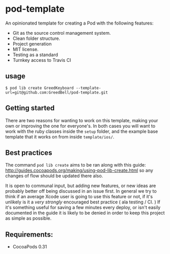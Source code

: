 # pod-template

An opinionated template for creating a Pod with the following features:

- Git as the source control management system.
- Clean folder structure.
- Project generation
- MIT license.
- Testing as a standard
- Turnkey access to Travis CI

## usage

```shell
$ pod lib create GreedKeyboard --template-url=git@github.com:GreedBell/pod-template.git
```

## Getting started

There are two reasons for wanting to work on this template, making your own or improving the one for everyone's. In both cases you will want to work with the ruby classes inside the `setup` folder, and the example base template that it works on from inside `template/ios/`. 

## Best practices

The command `pod lib create` aims to be ran along with this guide: <http://guides.cocoapods.org/making/using-pod-lib-create.html> so any changes of flow should be updated there also.

It is open to communal input, but adding new features, or new ideas are probably better off being discussed in an issue first. In general we try to think if an average Xcode user is going to use this feature or not, if it's unlikely is it a _very strongly_ encouraged best practice ( ala testing / CI. ) If it's something useful for saving a few minutes every deploy, or isn't easily documented in the guide it is likely to be denied in order to keep this project as simple as possible.

## Requirements:

- CocoaPods 0.31
